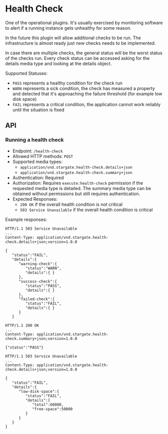 # Health Check

One of the operational plugins. It's usually exercised by monitoring software to alert if a running instance gets unhealthy for some reason.

In the future this plugin will allow additional checks to be run. The infrastructure is almost ready just new checks needs to be implemented.

In case there are multiple checks, the general status will be the worst status of the checks run. Every check status can be accessed asking for the details media type and looking at the details object.

Supported Statuses:
- `PASS` represents a healthy condition for the check run
- `WARN` represents a sick condition, the check has measured a property and detected that it's approaching the failure threshold (for example low disk space)
- `FAIL` represents a critical condition, the application cannot work reliably until the situation is fixed

## API

### Running a health check

- Endpoint: `/health-check`
- Allowed HTTP methods: `POST`
- Supported media types:
  - `application/vnd.stargate.health-check.details+json`
  - `application/vnd.stargate.health-check.summary+json`
- Authentication: Required
- Authorization: Requires `execute:health-check` permission if the requested media type is detailed. The summary media type can be obtained without permissions but still requires authentication.
- Expected Responses:
  - `200 OK` if the overall health condition is not critical
  - `503 Service Unavailable` if the overall health condition is critical

Example responses:

```
HTTP/1.1 503 Service Unavailable
...
Content-Type: application/vnd.stargate.health-check.details+json;version=1.0.0

{
   "status":"FAIL",
   "details":{
      "warning-check":{
         "status":"WARN",
         "details":{ }
      },
      "success-check":{
         "status":"PASS",
         "details":{ }
      },
      "failed-check":{
         "status":"FAIL",
         "details":{ }
      }
   }
```

```
HTTP/1.1 200 OK
...
Content-Type: application/vnd.stargate.health-check.summary+json;version=1.0.0

{"status":"PASS"}
```

```
HTTP/1.1 503 Service Unavailable
...
Content-Type: application/vnd.stargate.health-check.details+json;version=1.0.0

{
   "status":"FAIL",
   "details":{
      "low-disk-space":{
         "status":"FAIL",
         "details":{
            "total":60000,
            "free-space":50000
         }
      }
   }
}
```
